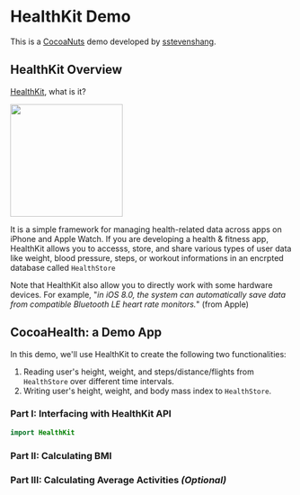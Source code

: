 # HealthKit Demo

This is a [CocoaNuts](https://sites.google.com/site/cocoanutsios/home) demo developed by [sstevenshang](https://github.com/sstevenshang).

## HealthKit Overview

[HealthKit](https://developer.apple.com/documentation/healthkit), what is it?

<img src="https://cdn.macrumors.com/article-new/2014/09/healthkit-logo.png" width="200"/>

It is a simple framework for managing health-related data across apps on iPhone and Apple Watch. If you are developing a health & fitness app, HealthKit allows you to accesss, store, and share various types of user data like weight, blood pressure, steps, or workout informations in an encrpted database called `HealthStore`

Note that HealthKit also allow you to directly work with some hardware devices. For example, "*in iOS 8.0, the system can automatically save data from compatible Bluetooth LE heart rate monitors.*" (from Apple)

## CocoaHealth: a Demo App

In this demo, we'll use HealthKit to create the following two functionalities:

1) Reading user's height, weight, and steps/distance/flights from `HealthStore` over different time intervals.
2) Writing user's height, weight, and body mass index to `HealthStore`.

### Part I: Interfacing with HealthKit API

```swift
import HealthKit
```

### Part II: Calculating BMI

### Part III: Calculating Average Activities *(Optional)*
